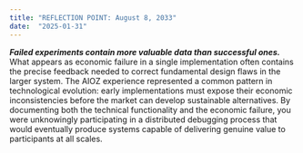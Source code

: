 ```yaml
---
title: "REFLECTION POINT: August 8, 2033"
date:  "2025-01-31"
---
```


***Failed experiments contain more valuable data than successful ones.***
What appears as economic failure in a single implementation often contains the precise feedback needed to correct fundamental design flaws in the larger system. The AIOZ experience represented a common pattern in technological evolution: early implementations must expose their economic inconsistencies before the market can develop sustainable alternatives. By documenting both the technical functionality and the economic failure, you were unknowingly participating in a distributed debugging process that would eventually produce systems capable of delivering genuine value to participants at all scales.